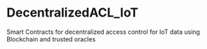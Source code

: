 # DecentralizedACL_IoT
Smart Contracts for decentralized access control for IoT data using Blockchain and trusted oracles
